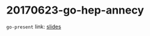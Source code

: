 20170623-go-hep-annecy
======================

`go-present` link: [slides](https://talks.godoc.org/github.com/sbinet/talks/2017/20170623-go-hep-annecy/talk.slide)

